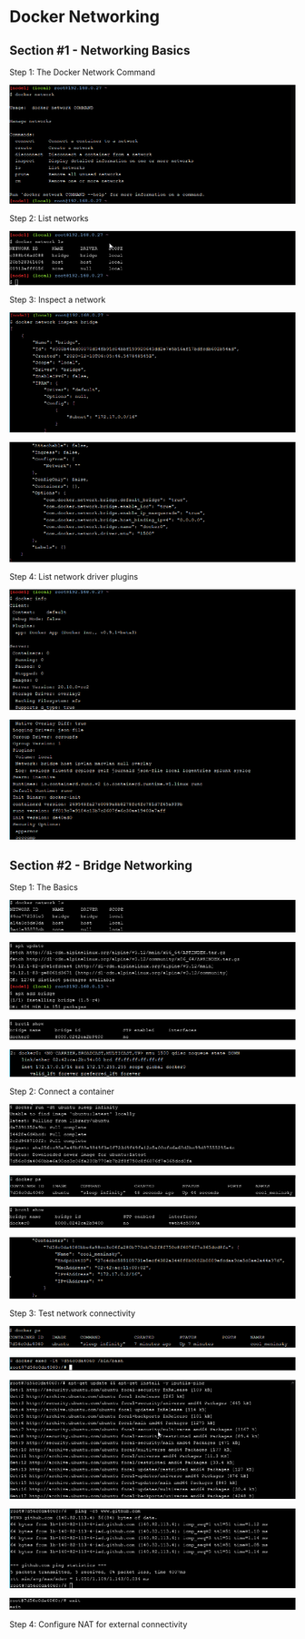 # Docker Networking

## Section #1 - Networking Basics

Step 1: The Docker Network Command


![Gambar 1](./docnet01.png)


Step 2: List networks


![Gambar 1](./docnet02.png)


Step 3: Inspect a network


![Gambar 1](./docnet03.png)

![Gambar 1](./docnet03.1.png)



Step 4: List network driver plugins


![Gambar 1](./docnet04.png)

![Gambar 1](./docnet04.1.png)


## Section #2 - Bridge Networking

Step 1: The Basics

![Gambar 1](./docnet-step2-01.png)


![Gambar 1](./docnet-step2-01.1.png)


![Gambar 1](./docnet-step2-01.2.png)


![Gambar 1](./docnet-step2-01.3.png)

Step 2: Connect a container

![Gambar 1](./docnet-step2-02.png)

![Gambar 1](./docnet-step2-02.1.png)

![Gambar 1](./docnet-step2-02.2.png)

![Gambar 1](./docnet-step2-02.3.png)



Step 3: Test network connectivity

![Gambar 1](./docnet-step2-03.png)

![Gambar 1](./docnet-step2-03.1.png)

![Gambar 1](./docnet-step2-03.2.png)

![Gambar 1](./docnet-step2-03.3.png)

![Gambar 1](./docnet-step2-03.4.png)




Step 4: Configure NAT for external connectivity

